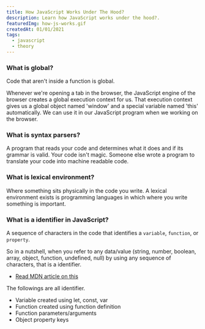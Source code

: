 ```yaml
---
title: How JavaScript Works Under The Hood?
description: Learn how JavaScript works under the hood?.
featuredImg: how-js-works.gif
createdAt: 01/01/2021
tags:
  - javascript
  - theory
---
```


### What is global?

Code that aren't inside a function is global.

Whenever we're opening a tab in the browser, the JavaScript engine of the browser creates a global execution context for us. That execution context gives us a global object named 'window' and a special variable named 'this' automatically. We can use it in our JavaScript program when we working on the browser.

### What is syntax parsers?

A program that reads your code and determines what it does and if its grammar is valid. Your code isn't magic. Someone else wrote a program to translate your code into machine readable code.

### What is lexical environment?

Where something sits physically in the code you write. A lexical environment exists is programming languages in which where you write something is important.

### What is a identifier in JavaScript?

A sequence of characters in the code that identifies a `variable`, `function`, or `property`.

So in a nutshell, when you refer to any data/value (string, number, boolean, array, object, function, undefined, null) by using any sequence of characters, that is a identifier.

- [Read MDN article on this](https://developer.mozilla.org/en-US/docs/Glossary/Identifier)

The followings are all identifier.

- Variable created using let, const, var
- Function created using function definition
- Function parameters/arguments
- Object property keys